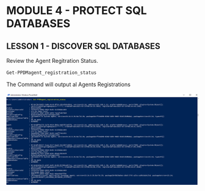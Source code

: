 # MODULE 4 - PROTECT SQL DATABASES

## LESSON 1 - DISCOVER SQL DATABASES

Review the Agent Regitration Status.

```Powershell
Get-PPDMagent_registration_status
```

The Command will output al Agents Registrations

![Alt text](image-45.png)